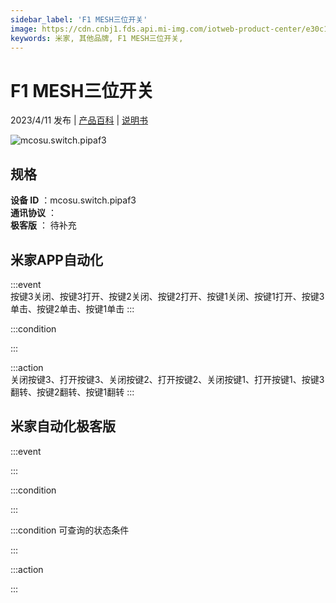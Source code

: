 ```yaml
---
sidebar_label: 'F1 MESH三位开关'
image: https://cdn.cnbj1.fds.api.mi-img.com/iotweb-product-center/e30c151bbc2f7e263527846a79e05751_1665040429719.png?GalaxyAccessKeyId=AKVGLQWBOVIRQ3XLEW&Expires=9223372036854775807&Signature=GldPEqx31EOVvcsUXWM/ZB5+BPk=
keywords: 米家, 其他品牌, F1 MESH三位开关, 
---
```

# F1 MESH三位开关

2023/4/11 发布 | [产品百科](https://home.mi.com/webapp/content/baike/product/index.html?model=mcosu.switch.pipaf3/) | [说明书](https://home.mi.com/views/introduction.html?model=mcosu.switch.pipaf3&region=cn)

![mcosu.switch.pipaf3](https://cdn.cnbj1.fds.api.mi-img.com/iotweb-product-center/e30c151bbc2f7e263527846a79e05751_1665040429719.png?GalaxyAccessKeyId=AKVGLQWBOVIRQ3XLEW&Expires=9223372036854775807&Signature=GldPEqx31EOVvcsUXWM/ZB5+BPk=)

## 规格  
> 
**设备 ID** ：mcosu.switch.pipaf3  
**通讯协议** ：  
**极客版**  ： 待补充 


## 米家APP自动化  

:::event  
按键3关闭、按键3打开、按键2关闭、按键2打开、按键1关闭、按键1打开、按键3单击、按键2单击、按键1单击
:::

:::condition  

:::

:::action   
关闭按键3、打开按键3、关闭按键2、打开按键2、关闭按键1、打开按键1、按键3翻转、按键2翻转、按键1翻转
:::

## 米家自动化极客版  

:::event  

:::

:::condition  

:::

:::condition 可查询的状态条件  

:::

:::action  

:::

        
